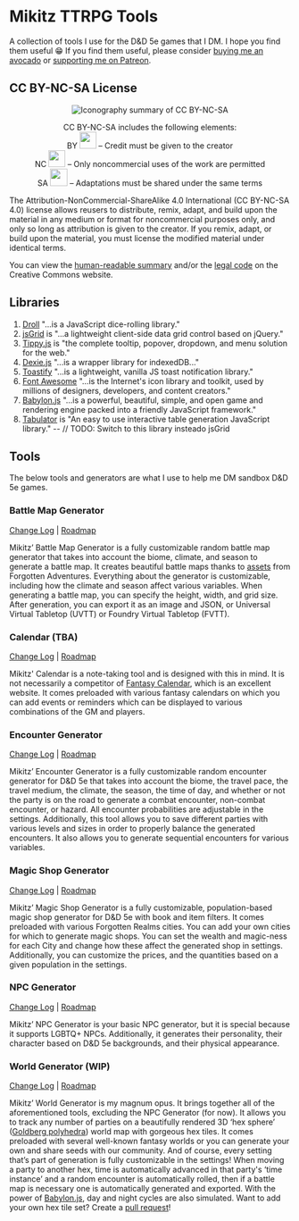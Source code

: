 # Mikitz TTRPG Tools
A collection of tools I use for the D&amp;D 5e games that I DM. I hope you find them useful 😁 If you find them useful, please consider [buying me an avocado](https://ko-fi.com/mikitz) or [supporting me on Patreon](https://www.patreon.com/mikitz).

## CC BY-NC-SA License
<p align="center">
    <img src="https://mirrors.creativecommons.org/presskit/buttons/88x31/png/by-nc-sa.png" alt="Iconography summary of CC BY-NC-SA">
</p>
<p align="center">
    <span style="font-weight: 400;">CC BY-NC-SA includes the following elements:<br>
    BY <img loading="lazy" class="alignnone " src="https://mirrors.creativecommons.org/presskit/icons/by.xlarge.png" width="30" height="30"> – Credit must be given to the creator<br>
    NC <img loading="lazy" class="alignnone " src="https://mirrors.creativecommons.org/presskit/icons/nc.xlarge.png" width="30" height="30"> – Only noncommercial uses of the work are permitted<br>
    SA <img loading="lazy" class="alignnone " src="https://mirrors.creativecommons.org/presskit/icons/sa.xlarge.png" width="31" height="31"> – Adaptations must be shared under the same terms</span>
</p>

The Attribution-NonCommercial-ShareAlike 4.0 International (CC BY-NC-SA 4.0) license allows reusers to distribute, remix, adapt, and build upon the material in any medium or format for noncommercial purposes only, and only so long as attribution is given to the creator. If you remix, adapt, or build upon the material, you must license the modified material under identical terms. 

You can view the [human-readable summary](https://creativecommons.org/licenses/by-nc-sa/4.0/) and/or the [legal code](https://creativecommons.org/licenses/by-nc-sa/4.0/legalcode) on the Creative Commons website.

## Libraries
1. [Droll](https://github.com/thebinarypenguin/droll) "...is a JavaScript dice-rolling library."
2. [jsGrid](https://github.com/tabalinas/jsgrid) is "...a lightweight client-side data grid control based on jQuery."
3. [Tippy.js](https://github.com/atomiks/tippyjs) is "the complete tooltip, popover, dropdown, and menu solution for the web." 
4. [Dexie.js](https://github.com/dexie/Dexie.js) "...is a wrapper library for indexedDB..."
5. [Toastify](https://github.com/apvarun/toastify-js) "...is a lightweight, vanilla JS toast notification library."
6. [Font Awesome](https://github.com/FortAwesome/Font-Awesome) "...is the Internet's icon library and toolkit, used by millions of designers, developers, and content creators."
7. [Babylon.js](https://github.com/BabylonJS/Babylon.js) "...is a powerful, beautiful, simple, and open game and rendering engine packed into a friendly JavaScript framework."
8. [Tabulator](https://github.com/olifolkerd/tabulator) is "An easy to use interactive table generation JavaScript library." -- // TODO: Switch to this library insteado jsGrid

## Tools
The below tools and generators are what I use to help me DM sandbox D&D 5e games.

### Battle Map Generator 
[Change Log](https://github.com/mikitz/mikitz-ttrpg/blob/main/changelogs/battle-map-gen.md) | [Roadmap](https://github.com/users/mikitz/projects/7/views/1)

Mikitz’ Battle Map Generator is a fully customizable random battle map generator that takes into account the biome, climate, and season to generate a battle map. It creates beautiful battle maps thanks to [assets](https://www.forgotten-adventures.net/product/map-making/assets/mapmaking-pack/) from Forgotten Adventures. Everything about the generator is customizable, including how the climate and season affect various variables. When generating a battle map, you can specify the height, width, and grid size. After generation, you can export it as an image and JSON, or Universal Virtual Tabletop (UVTT) or Foundry Virtual Tabletop (FVTT).  

### Calendar (TBA) 
[Change Log](https://github.com/mikitz/mikitz-ttrpg/blob/main/changelogs/calendar.md) | [Roadmap](https://github.com/users/mikitz/projects/11/views/3?layout=board)

Mikitz' Calendar is a note-taking tool and is designed with this in mind. It is not necessarily a competitor of [Fantasy Calendar](https://fantasy-calendar.com/), which is an excellent website. It comes preloaded with various fantasy calendars on which you can add events or reminders which can be displayed to various combinations of the GM and players.

### Encounter Generator 
[Change Log](https://github.com/mikitz/mikitz-ttrpg/blob/main/changelogs/encounter-gen.md) | [Roadmap](https://github.com/users/mikitz/projects/8/views/1)

Mikitz’ Encounter Generator is a fully customizable random encounter generator for D&D 5e that takes into account the biome, the travel pace, the travel medium, the climate, the season, the time of day, and whether or not the party is on the road to generate a combat encounter, non-combat encounter, or hazard. All encounter probabilities are adjustable in the settings. Additionally, this tool allows you to save different parties with various levels and sizes in order to properly balance the generated encounters. It also allows you to generate sequential encounters for various variables. 

### Magic Shop Generator 
[Change Log](https://github.com/mikitz/mikitz-ttrpg/blob/main/changelogs/magic-shop-gen.md) | [Roadmap](https://github.com/users/mikitz/projects/9/views/1)

Mikitz’ Magic Shop Generator is a fully customizable, population-based magic shop generator for D&D 5e with book and item filters. It comes preloaded with various Forgotten Realms cities. You can add your own cities for which to generate magic shops. You can set the wealth and magic-ness for each City and change how these affect the generated shop in settings. Additionally, you can customize the prices, and the quantities based on a given population in the settings. 

### NPC Generator 
[Change Log](https://github.com/mikitz/mikitz-ttrpg/blob/main/changelogs/npc-gen.md) | [Roadmap](https://github.com/users/mikitz/projects/10/views/1)

Mikitz’ NPC Generator is your basic NPC generator, but it is special because it supports LGBTQ+ NPCs. Additionally, it generates their personality, their character based on D&D 5e backgrounds, and their physical appearance.

### World Generator (WIP)
[Change Log](https://github.com/mikitz/mikitz-ttrpg/blob/main/changelogs/world-gen.md) | [Roadmap](https://github.com/users/mikitz/projects/12/views/1)

Mikitz’ World Generator is my magnum opus. It brings together all of the aforementioned tools, excluding the NPC Generator (for now). It allows you to track any number of parties on a beautifully rendered 3D ‘hex sphere’ ([Goldberg polyhedra](https://en.wikipedia.org/wiki/Goldberg_polyhedron)) world map with gorgeous hex tiles. It comes preloaded with several well-known fantasy worlds or you can generate your own and share seeds with our community. And of course, every setting that’s part of generation is fully customizable in the settings! When moving a party to another hex, time is automatically advanced in that party's ‘time instance’ and a random encounter is automatically rolled, then if a battle map is necessary one is automatically generated and exported. With the power of [Babylon.js](https://www.babylonjs.com/), day and night cycles are also simulated. Want to add your own hex tile set? Create a [pull request](https://github.com/mikitz/world-generator/pulls)!